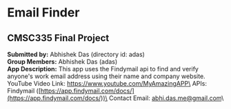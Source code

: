 # Email Finder
## CMSC335 Final Project 

**Submitted by:** Abhishek Das (directory id: adas)\
**Group Members:** Abhishek Das (adas)\
**App Description:** This app uses the Findymail api to find and verify anyone's work email address using their name and company website.\
YouTube Video Link: https://www.youtube.com/MyAmazingAPP\
APIs: Findymail ([https://app.findymail.com/docs/](https://app.findymail.com/docs/))\
Contact Email:  abhi.das.me@gmail.com\
